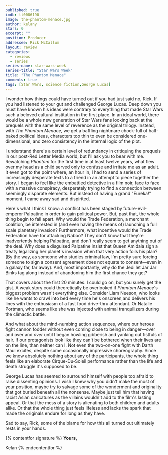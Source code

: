 ```yaml
---
published: true
imdb: tt0086190
image: the-phantom-menace.jpg
author: kelany
stars: 0
excerpt: ""
position: Producer
addressee: Rick McCallum
layout: review
categories: 
  - reviews
  - series
series-name: star-wars-week
series-title: "Star Wars Week"
title: "The Phantom Menace"
comments: true
tags: [Star Wars, science fiction,George Lucas]
---
```

I wonder how things could have turned out if you had just said no, Rick. If you had listened to your gut and challenged George Lucas. Deep down you must have known his ideas were contrary to everything that made Star Wars such a beloved cultural institution in the first place. In an ideal world, there would be a whole new generation of Star Wars fans looking back at the prequels with the same level of reverence as the original trilogy. Instead, with _The_ _Phantom Menace_, we get a baffling nightmare chock-full of half-baked political ideas, characters too thin to even be considered one-dimensional, and zero consistency in the internal logic of the plot.  

I understand there's a certain level of redundancy in critiquing the prequels in our post-Red Letter Media world, but I'll ask you to bear with me. Rewatching _Phantom_ for the first time in at least twelve years, what flew over my head as a child served only to confuse and irritate me as an adult. It even got to the point where, an hour in, I had to send a series of increasingly desperate texts to a friend in an attempt to piece together the story. I began to feel like the embattled detective in a film noir, face to face with a massive conspiracy, desperately trying to find a connection between seemingly disparate elements. But instead of having a grand "Eureka!" moment, I came away sad and dispirited.

Here's what I think I know: a conflict has been staged by future-evil-emperor Palpatine in order to gain political power. But, past that, the whole thing begin to fall apart. Why would the Trade Federation, a merchant coalition, be interested in (and even having the means of) launching a full scale planetary invasion? Furthermore, what incentive would the Trade Federation have for attacking Naboo? They don't know that they're inadvertently helping Palpatine, and don't really seem to get anything out of the deal. Why does a disguised Palpatine insist that Queen Amidala sign a treaty legalizing her planet's invasion when that very action foils his plan? (By the way, as someone who studies criminal law, I'm pretty sure forcing someone to sign a consent agreement does not equate to consent—even in a galaxy far, far away). And, most importantly, why do the Jedi let Jar Jar Binks tag along instead of abandoning him the first chance they get?

That covers about the first 20 minutes. I could go on, but you surely get the gist. A weak story could theoretically be overlooked if _Phantom Menace_'s biggest problem wasn't everything else. Consider Liam Neeson, who looks like he wants to crawl into bed every time he's onscreen,and delivers his lines with the enthusiasm of a fast food drive-thru attendant. Or Natalie Portman, who seems like she was injected with animal tranquilizers during the climactic battle.  

And what about the mind-numbing action sequences, where our heroes fight cannon fodder without even coming close to being in danger—over and over and _over_ until I began howling gibberish and yanking out fistfuls of hair. If our protagonists look like they can't be bothered when their lives are on the line, than neither can I. Not even the two-on-one fight with Darth Maul excites, despite some occasionally impressive choreography. Since we know absolutely nothing about any of the participants, the whole thing feels like an elaborate Cirque-Du-Soleil performance rather than the life and death struggle it's supposed to be.  

George Lucas has seemed to surround himself with people too afraid to raise dissenting opinions. I wish I knew why you didn't make the most of your position, maybe try to salvage some of the wonderment and originality that got buried beneath all the nonsense. Maybe just tell him that having racist Asian caricatures as the villains wouldn't add to the film's lasting appeal. Or that the mess of a story is alienating to both children and adults alike. Or that the whole thing just feels lifeless and lacks the spark that made the originals endure for long as they have.  

Sad to say, Rick, some of the blame for how this all turned out ultimately rests in your hands.

{% contentfor signature %}
**Yours,**

Kelan
{% endcontentfor %}